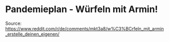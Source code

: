 # Pandemieplan - Würfeln mit Armin!

Source: https://www.reddit.com/r/de/comments/mkt3a8/w%C3%BCrfeln_mit_armin_erstelle_deinen_eigenen/
